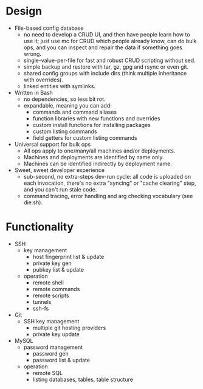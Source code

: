 
# Design

* File-based config database
  * no need to develop a CRUD UI, and then have people learn how to use it;
  just use mc for CRUD which people already know, can do bulk ops, and you can
  inspect and repair the data if something goes wrong.
  * single-value-per-file for fast and robust CRUD scripting without sed.
  * simple backup and restore with tar, gz, gpg and rsync or even git.
  * shared config groups with include dirs (think multiple inheritance with overrides).
  * linked entities with symlinks.
* Written in Bash
  * no dependencies, so less bit rot.
  * expandable, meaning you can add:
    * commands and command aliases
    * function libraries with new functions and overrides
    * custom install functions for installing packages
    * custom listing commands
    * field getters for custom listing commands
* Universal support for bulk ops
  * All ops apply to one/many/all machines and/or deployments.
  * Machines and deployments are identified by name only.
  * Machines can be identified indirectly by deployment name.
* Sweet, sweet developer experience
  * sub-second, no extra-steps dev-run cycle: all code is uploaded
  on each invocation, there's no extra "syncing" or "cache clearing" step,
  and you can't run stale code.
  * command tracing, error handling and arg checking vocabulary (see die.sh).

# Functionality

* SSH
  * key management
    * host fingerprint list & update
    * private key gen
    * pubkey list & update
  * operation
    * remote shell
    * remote commands
    * remote scripts
    * tunnels
    * ssh-fs
* Git
  * SSH key management
    * multiple git hosting providers
    * private key update
* MySQL
  * password management
    * password gen
    * password list & update
  * operation
    * remote SQL
    * listing databases, tables, table structure
